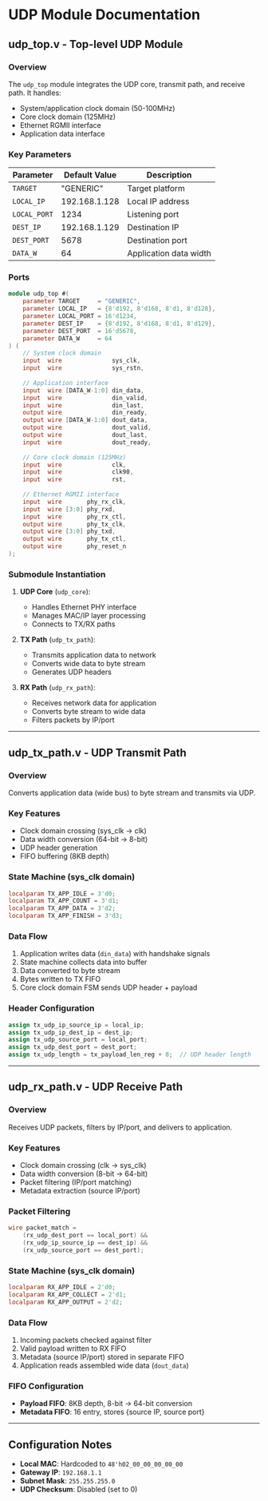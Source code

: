 # UDP Module Documentation

## udp_top.v - Top-level UDP Module

### Overview
The `udp_top` module integrates the UDP core, transmit path, and receive path. It handles:
- System/application clock domain (50-100MHz)
- Core clock domain (125MHz)
- Ethernet RGMII interface
- Application data interface

### Key Parameters
| Parameter      | Default Value           | Description               |
|----------------|-------------------------|---------------------------|
| `TARGET`       | "GENERIC"               | Target platform           |
| `LOCAL_IP`     | 192.168.1.128           | Local IP address          |
| `LOCAL_PORT`   | 1234                    | Listening port            |
| `DEST_IP`      | 192.168.1.129           | Destination IP            |
| `DEST_PORT`    | 5678                    | Destination port          |
| `DATA_W`       | 64                      | Application data width    |

### Ports
```verilog
module udp_top #(
    parameter TARGET     = "GENERIC",
    parameter LOCAL_IP   = {8'd192, 8'd168, 8'd1, 8'd128},
    parameter LOCAL_PORT = 16'd1234,
    parameter DEST_IP    = {8'd192, 8'd168, 8'd1, 8'd129},
    parameter DEST_PORT  = 16'd5678,
    parameter DATA_W     = 64
) (
    // System clock domain
    input  wire              sys_clk,
    input  wire              sys_rstn,
    
    // Application interface
    input  wire [DATA_W-1:0] din_data,
    input  wire              din_valid,
    input  wire              din_last,
    output wire              din_ready,
    output wire [DATA_W-1:0] dout_data,
    output wire              dout_valid,
    output wire              dout_last,
    input  wire              dout_ready,
    
    // Core clock domain (125MHz)
    input  wire              clk,
    input  wire              clk90,
    input  wire              rst,
    
    // Ethernet RGMII interface
    input  wire       phy_rx_clk,
    input  wire [3:0] phy_rxd,
    input  wire       phy_rx_ctl,
    output wire       phy_tx_clk,
    output wire [3:0] phy_txd,
    output wire       phy_tx_ctl,
    output wire       phy_reset_n
);
```

### Submodule Instantiation
1. **UDP Core** (`udp_core`):
   - Handles Ethernet PHY interface
   - Manages MAC/IP layer processing
   - Connects to TX/RX paths

2. **TX Path** (`udp_tx_path`):
   - Transmits application data to network
   - Converts wide data to byte stream
   - Generates UDP headers

3. **RX Path** (`udp_rx_path`):
   - Receives network data for application
   - Converts byte stream to wide data
   - Filters packets by IP/port

---

## udp_tx_path.v - UDP Transmit Path

### Overview
Converts application data (wide bus) to byte stream and transmits via UDP.

### Key Features
- Clock domain crossing (sys_clk → clk)
- Data width conversion (64-bit → 8-bit)
- UDP header generation
- FIFO buffering (8KB depth)

### State Machine (sys_clk domain)
```verilog
localparam TX_APP_IDLE = 3'd0;
localparam TX_APP_COUNT = 3'd1;
localparam TX_APP_DATA = 3'd2;
localparam TX_APP_FINISH = 3'd3;
```

### Data Flow
1. Application writes data (`din_data`) with handshake signals
2. State machine collects data into buffer
3. Data converted to byte stream
4. Bytes written to TX FIFO
5. Core clock domain FSM sends UDP header + payload

### Header Configuration
```verilog
assign tx_udp_ip_source_ip = local_ip;
assign tx_udp_ip_dest_ip = dest_ip;
assign tx_udp_source_port = local_port;
assign tx_udp_dest_port = dest_port;
assign tx_udp_length = tx_payload_len_reg + 8;  // UDP header length
```

---

## udp_rx_path.v - UDP Receive Path

### Overview
Receives UDP packets, filters by IP/port, and delivers to application.

### Key Features
- Clock domain crossing (clk → sys_clk)
- Data width conversion (8-bit → 64-bit)
- Packet filtering (IP/port matching)
- Metadata extraction (source IP/port)

### Packet Filtering
```verilog
wire packet_match = 
    (rx_udp_dest_port == local_port) && 
    (rx_udp_ip_source_ip == dest_ip) && 
    (rx_udp_source_port == dest_port);
```

### State Machine (sys_clk domain)
```verilog
localparam RX_APP_IDLE = 2'd0;
localparam RX_APP_COLLECT = 2'd1;
localparam RX_APP_OUTPUT = 2'd2;
```

### Data Flow
1. Incoming packets checked against filter
2. Valid payload written to RX FIFO
3. Metadata (source IP/port) stored in separate FIFO
4. Application reads assembled wide data (`dout_data`)

### FIFO Configuration
- **Payload FIFO**: 8KB depth, 8-bit → 64-bit conversion
- **Metadata FIFO**: 16 entry, stores {source IP, source port}

---

## Configuration Notes
- **Local MAC**: Hardcoded to `48'h02_00_00_00_00_00`
- **Gateway IP**: `192.168.1.1`
- **Subnet Mask**: `255.255.255.0`
- **UDP Checksum**: Disabled (set to 0)